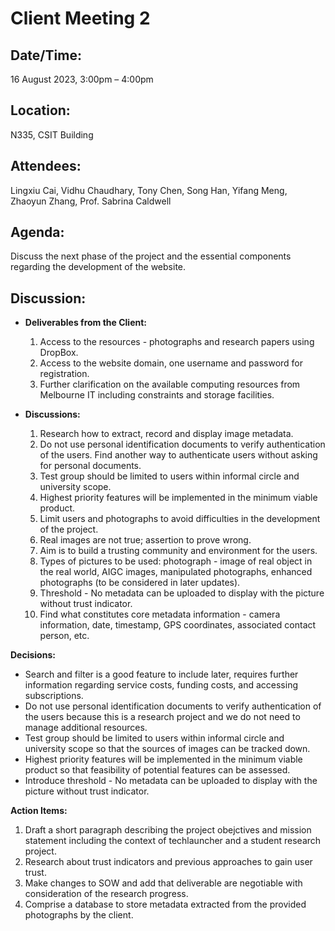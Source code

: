  # **Client Meeting 2**

## **Date/Time:** 

16 August 2023, 3:00pm – 4:00pm

## **Location:** 

N335, CSIT Building

## **Attendees:** 

Lingxiu Cai, Vidhu Chaudhary, Tony Chen, Song Han, Yifang Meng, Zhaoyun Zhang, Prof. Sabrina Caldwell

## **Agenda:** 

Discuss the next phase of the project and the essential components regarding the development of the website.

## **Discussion:**

- **Deliverables from the Client:**
  
  1. Access to the resources - photographs and research papers using DropBox.
  2. Access to the website domain, one username and password for registration.
  3. Further clarification on the available computing resources from Melbourne IT including constraints and storage facilities.
  
- **Discussions:**

  1. Research how to extract, record and display image metadata.
  3. Do not use personal identification documents to verify authentication of the users. Find another way to authenticate users without asking for personal documents.
  4. Test group should be limited to users within informal circle and university scope.
  5. Highest priority features will be implemented in the minimum viable product.
  6. Limit users and photographs to avoid difficulties in the development of the project.
  7. Real images are not true; assertion to prove wrong.
  8. Aim is to build a trusting community and environment for the users.
  9. Types of pictures to be used: photograph - image of real object in the real world, AIGC images, manipulated photographs, enhanced photographs (to be considered in later updates).
  10. Threshold - No metadata can be uploaded to display with the picture without trust indicator.
  11. Find what constitutes core metadata information - camera information, date, timestamp, GPS coordinates, associated contact person, etc.

**Decisions:**

- Search and filter is a good feature to include later, requires further information regarding service costs, funding costs, and accessing subscriptions.
- Do not use personal identification documents to verify authentication of the users because this is a research project and we do not need to manage additional resources.
- Test group should be limited to users within informal circle and university scope so that the sources of images can be tracked down.
- Highest priority features will be implemented in the minimum viable product so that feasibility of potential features can be assessed.
- Introduce threshold - No metadata can be uploaded to display with the picture without trust indicator.

**Action Items:**

1. Draft a short paragraph describing the project obejctives and mission statement including the context of techlauncher and a student research project.
2. Research about trust indicators and previous approaches to gain user trust.
3. Make changes to SOW and add that deliverable are negotiable with consideration of the research progress.
4. Comprise a database to store metadata extracted from the provided photographs by the client.
